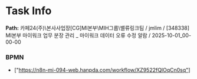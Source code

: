 # Task Info

**Path:** 카페24(주)\본사사업장\[CG]MI본부\MIH그룹\밸류링크팀 / jmlim / [348338] MI본부 마이워크 업무 분장 관리 _ 마이워크 데이터 오류 수정 알람 / 2025-10-01_00-00-00

### BPMN
- ["https://n8n-mi-094-web.hanpda.com/workflow/XZ9522fQlOqCn0sq"]

